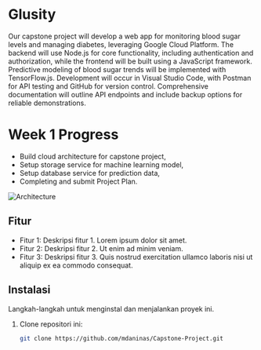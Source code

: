 # Glusity

Our capstone project will develop a web app for monitoring blood sugar levels and managing diabetes, leveraging Google Cloud Platform. The backend will use Node.js for core functionality, including authentication and authorization, while the frontend will be built using a JavaScript framework. Predictive modeling of blood sugar trends will be implemented with TensorFlow.js. Development will occur in Visual Studio Code, with Postman for API testing and GitHub for version control. Comprehensive documentation will outline API endpoints and include backup options for reliable demonstrations.

# Week 1 Progress

- Build cloud architecture for capstone project, 
- Setup storage service for machine learning model,
- Setup database service for prediction data,
- Completing and submit Project Plan.
  
![Architecture](https://cdn.discordapp.com/attachments/1301100003170848769/1302663184091578458/Arsitektur.png?ex=672edde1&is=672d8c61&hm=85d9223b8bdee779deee4d2345a9266437687c17e810feb6d3d1de72696597f2&)

## Fitur

- Fitur 1: Deskripsi fitur 1. Lorem ipsum dolor sit amet.
- Fitur 2: Deskripsi fitur 2. Ut enim ad minim veniam.
- Fitur 3: Deskripsi fitur 3. Quis nostrud exercitation ullamco laboris nisi ut aliquip ex ea commodo consequat.

## Instalasi

Langkah-langkah untuk menginstal dan menjalankan proyek ini.

1. Clone repositori ini:
   ```bash
   git clone https://github.com/mdaninas/Capstone-Project.git
